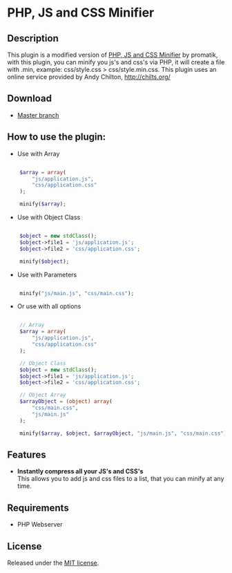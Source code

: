 PHP, JS and CSS Minifier
====================

## Description
This plugin is a modified version of [PHP, JS and CSS Minifier](https://github.com/promatik/PHP-JS-CSS-Minifier) by promatik, with this plugin, you can minify you js's and css's via PHP, it will create a file with .min, example: css/style.css > css/style.min.css.
This plugin uses an online service provided by Andy Chilton, http://chilts.org/

## Download
* [Master branch](https://github.com/misteregis/php-js-css-minifier/archive/master.zip)

## How to use the plugin:
* Use with Array

```php

    $array = array(
        "js/application.js",
        "css/application.css"
    );

    minify($array);
```


* Use with Object Class

```php

    $object = new stdClass();
    $object->file1 = 'js/application.js';
    $object->file2 = 'css/application.css';

    minify($object);
```


* Use with Parameters

```php

    minify("js/main.js", "css/main.css");
```


* Or use with all options

```php

    // Array
    $array = array(
        "js/application.js",
        "css/application.css"
    );

    // Object Class
    $object = new stdClass();
    $object->file1 = 'js/application.js';
    $object->file2 = 'css/application.css';

    // Object Array
    $arrayObject = (object) array(
        "css/main.css",
        "js/main.js"
    );

    minify($array, $object, $arrayObject, "js/main.js", "css/main.css");
```

## Features
* **Instantly compress all your JS's and CSS's**  
  This allows you to add js and css files to a list, that you can minify at any time.

## Requirements
* PHP Webserver

## License
Released under the [MIT license](http://www.opensource.org/licenses/MIT).
